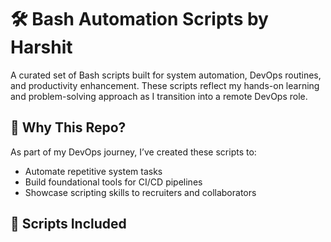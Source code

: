 
# 🛠️ Bash Automation Scripts by Harshit

A curated set of Bash scripts built for system automation, DevOps routines, and productivity enhancement. These scripts reflect my hands-on learning and problem-solving approach as I transition into a remote DevOps role.

## 🚀 Why This Repo?

As part of my DevOps journey, I’ve created these scripts to:
- Automate repetitive system tasks
- Build foundational tools for CI/CD pipelines
- Showcase scripting skills to recruiters and collaborators

## 📂 Scripts Included
